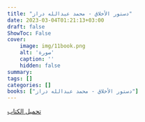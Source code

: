 ```yaml
---
title: "دستور الأخلاق - محمد عبدالله دراز"
date: 2023-03-04T01:21:13+03:00
draft: false
ShowToc: False
cover:
    image: img/11book.png
    alt: 'صورة'
    caption: ''
    hidden: false
summary: 
tags: []
categories: []
books: ["دستور الأخلاق - محمد عبدالله دراز"]
---
```

[تحميل الكتاب](./../../books/11.pdf)